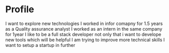 # Profile

I want to explore new technologies
I worked in infor comapny for 1.5 years as a Quality assurance analyst 
I worked as an intern in the same company for 1year
I like to be a full stack developer not only that i want to develope new tools which will be helpful 
I am trying to improve more technical skills
I want to setup a startup in further
